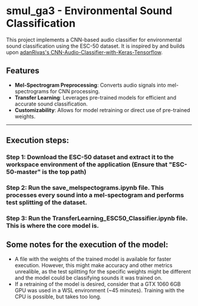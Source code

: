 # smul_ga3 - Environmental Sound Classification
This project implements a CNN-based audio classifier for environmental sound classification using the ESC-50 dataset. It is inspired by and builds upon [adanRivas's CNN-Audio-Classifier-with-Keras-Tensorflow](https://github.com/adanRivas/CNN-Audio-Classifier-with-Keras-Tensorflow/tree/master).  

## Features  
- **Mel-Spectrogram Preprocessing**: Converts audio signals into mel-spectrograms for CNN processing.  
- **Transfer Learning**: Leverages pre-trained models for efficient and accurate sound classification.  
- **Customizability**: Allows for model retraining or direct use of pre-trained weights.  

---

## Execution steps:

### Step 1: Download the ESC-50 dataset and extract it to the workspace environment of the application (Ensure that "ESC-50-master" is the top path)
### Step 2: Run the save_melspectograms.ipynb file. This processes every sound into a mel-spectogram and performs test splitting of the dataset.
### Step 3: Run the TransferLearning_ESC50_Classifier.ipynb file. This is where the core model is.

## Some notes for the execution of the model:
- A file with the weights of the trained model is available for faster execution. However, this might make accuracy and other metrics unrealible, as the test splitting for the specific weights might be different and the model could be classifying sounds it was trained on.
- If a retraining of the model is desired, consider that a GTX 1060 6GB GPU was used in a WSL environment (~45 minutes). Training with the CPU is possible, but takes too long.
